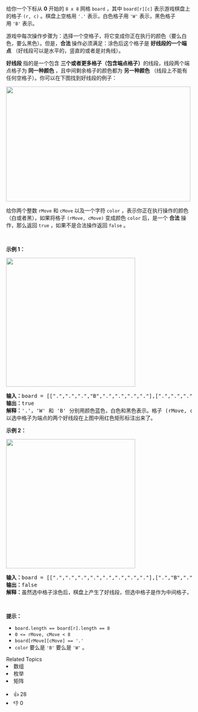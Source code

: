 <p>给你一个下标从&nbsp;<strong>0</strong>&nbsp;开始的&nbsp;<code>8 x 8</code> 网格&nbsp;<code>board</code>&nbsp;，其中&nbsp;<code>board[r][c]</code>&nbsp;表示游戏棋盘上的格子&nbsp;<code>(r, c)</code>&nbsp;。棋盘上空格用&nbsp;<code>'.'</code>&nbsp;表示，白色格子用&nbsp;<code>'W'</code>&nbsp;表示，黑色格子用&nbsp;<code>'B'</code>&nbsp;表示。</p>

<p>游戏中每次操作步骤为：选择一个空格子，将它变成你正在执行的颜色（要么白色，要么黑色）。但是，<strong>合法 </strong>操作必须满足：涂色后这个格子是 <strong>好线段的一个端点</strong>&nbsp;（好线段可以是水平的，竖直的或者是对角线）。</p>

<p><strong>好线段</strong>&nbsp;指的是一个包含 <strong>三个或者更多格子（包含端点格子）</strong>的线段，线段两个端点格子为 <strong>同一种颜色</strong>&nbsp;，且中间剩余格子的颜色都为 <strong>另一种颜色</strong>&nbsp;（线段上不能有任何空格子）。你可以在下图找到好线段的例子：</p> 
<img alt="" src="https://assets.leetcode.com/uploads/2021/07/22/goodlines5.png" style="width: 500px; height: 312px;" /> 
<p>给你两个整数&nbsp;<code>rMove</code> 和&nbsp;<code>cMove</code>&nbsp;以及一个字符&nbsp;<code>color</code>&nbsp;，表示你正在执行操作的颜色（白或者黑），如果将格子&nbsp;<code>(rMove, cMove)</code>&nbsp;变成颜色&nbsp;<code>color</code>&nbsp;后，是一个&nbsp;<strong>合法</strong>&nbsp;操作，那么返回&nbsp;<code>true</code>&nbsp;，如果不是合法操作返回&nbsp;<code>false</code>&nbsp;。</p>

<p>&nbsp;</p>

<p><strong>示例 1：</strong></p>

<p><img alt="" src="https://assets.leetcode.com/uploads/2021/07/10/grid11.png" style="width: 350px; height: 350px;" /></p>

<pre>
<b>输入：</b>board = [[".",".",".","B",".",".",".","."],[".",".",".","W",".",".",".","."],[".",".",".","W",".",".",".","."],[".",".",".","W",".",".",".","."],["W","B","B",".","W","W","W","B"],[".",".",".","B",".",".",".","."],[".",".",".","B",".",".",".","."],[".",".",".","W",".",".",".","."]], rMove = 4, cMove = 3, color = "B"
<b>输出：</b>true
<b>解释：</b>'.'，'W' 和 'B' 分别用颜色蓝色，白色和黑色表示。格子 (rMove, cMove) 用 'X' 标记。
以选中格子为端点的两个好线段在上图中用红色矩形标注出来了。
</pre>

<p><strong>示例 2：</strong></p>

<p><img alt="" src="https://assets.leetcode.com/uploads/2021/07/10/grid2.png" style="width: 350px; height: 351px;" /></p>

<pre>
<b>输入：</b>board = [[".",".",".",".",".",".",".","."],[".","B",".",".","W",".",".","."],[".",".","W",".",".",".",".","."],[".",".",".","W","B",".",".","."],[".",".",".",".",".",".",".","."],[".",".",".",".","B","W",".","."],[".",".",".",".",".",".","W","."],[".",".",".",".",".",".",".","B"]], rMove = 4, cMove = 4, color = "W"
<b>输出：</b>false
<b>解释：</b>虽然选中格子涂色后，棋盘上产生了好线段，但选中格子是作为中间格子，没有产生以选中格子为端点的好线段。
</pre>

<p>&nbsp;</p>

<p><strong>提示：</strong></p>

<ul> 
 <li><code>board.length == board[r].length == 8</code></li> 
 <li><code>0 &lt;= rMove, cMove &lt; 8</code></li> 
 <li><code>board[rMove][cMove] == '.'</code></li> 
 <li><code>color</code>&nbsp;要么是&nbsp;<code>'B'</code> 要么是&nbsp;<code>'W'</code>&nbsp;。</li> 
</ul>

<div><div>Related Topics</div><div><li>数组</li><li>枚举</li><li>矩阵</li></div></div><br><div><li>👍 28</li><li>👎 0</li></div>